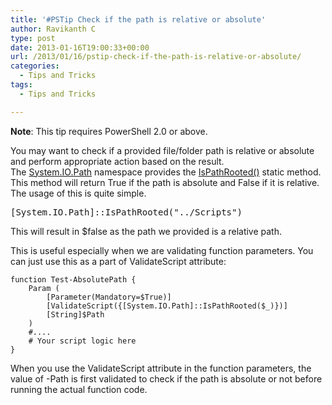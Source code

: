 ```yaml
---
title: '#PSTip Check if the path is relative or absolute'
author: Ravikanth C
type: post
date: 2013-01-16T19:00:33+00:00
url: /2013/01/16/pstip-check-if-the-path-is-relative-or-absolute/
categories:
  - Tips and Tricks
tags:
  - Tips and Tricks

---
```

**Note**: This tip requires PowerShell 2.0 or above.

You may want to check if a provided file/folder path is relative or absolute and perform appropriate action based on the result. The <a href="http://msdn.microsoft.com/en-us/library/3bdzys9w.aspx" target="_blank">System.IO.Path</a> namespace provides the <a href="http://msdn.microsoft.com/en-us/library/system.io.path.ispathrooted.aspx" target="_blank">IsPathRooted()</a> static method. This method will return True if the path is absolute and False if it is relative. The usage of this is quite simple.

<pre class="brush: powershell; title: ; notranslate" title="">[System.IO.Path]::IsPathRooted("../Scripts")
</pre>

This will result in $false as the path we provided is a relative path.

This is useful especially when we are validating function parameters. You can just use this as a part of ValidateScript attribute:


    function Test-AbsolutePath {
        Param (
            [Parameter(Mandatory=$True)]
            [ValidateScript({[System.IO.Path]::IsPathRooted($_)})]
            [String]$Path
        )
        #....
        # Your script logic here
    }
When you use the ValidateScript attribute in the function parameters, the value of -Path is first validated to check if the path is absolute or not before running the actual function code.